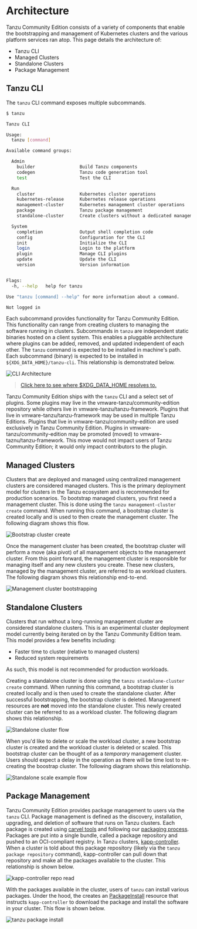 # Architecture

Tanzu Community Edition consists of a variety of components that enable the
bootstrapping and management of Kubernetes clusters and the various platform
services ran atop. This page details the architecture of:

* Tanzu CLI
* Managed Clusters
* Standalone Clusters
* Package Management

## Tanzu CLI

The `tanzu` CLI command exposes multiple subcommands.

```sh
$ tanzu

Tanzu CLI

Usage:
  tanzu [command]

Available command groups:

  Admin
    builder                 Build Tanzu components
    codegen                 Tanzu code generation tool
    test                    Test the CLI

  Run
    cluster                 Kubernetes cluster operations
    kubernetes-release      Kubernetes release operations
    management-cluster      Kubernetes management cluster operations
    package                 Tanzu package management
    standalone-cluster      Create clusters without a dedicated management cluster

  System
    completion              Output shell completion code
    config                  Configuration for the CLI
    init                    Initialize the CLI
    login                   Login to the platform
    plugin                  Manage CLI plugins
    update                  Update the CLI
    version                 Version information


Flags:
  -h, --help   help for tanzu

Use "tanzu [command] --help" for more information about a command.

Not logged in
```

Each subcommand provides functionality for Tanzu Community Edition. This
functionality can range from creating clusters to managing the software running
in clusters. Subcommands in `tanzu` are independent static binaries hosted on a
client system. This enables a pluggable architecture where plugins can be added,
removed, and updated independent of each other. The `tanzu` command is expected
to be installed in machine's path. Each subcommand (binary) is expected to be
installed in `${XDG_DATA_HOME}/tanzu-cli`. This relationship is demonstrated
below.

![CLI Architecture](../../img/cli-arch.png)

> [Click here to see where $XDG_DATA_HOME resolves
> to.](https://github.com/adrg/xdg#xdg-base-directory)

Tanzu Community Edition ships with the `tanzu` CLI and a select set of plugins.
Some plugins may live in the vmware-tanzu/community-edition repository while
others live in vmware-tanzu/tanzu-framework. Plugins that live in
vmware-tanzu/tanzu-framework may be used in multiple Tanzu Editions. Plugins
that live in vmware-tanzu/community-edition are used exclusively in Tanzu
Community Edition. Plugins in vmware-tanzu/community-edition may be promoted
(moved) to vmware-taznu/tanzu-framework. This move would not impact users of
Tanzu Community Edition; it would only impact contributors to the plugin.

## Managed Clusters

Clusters that are deployed and managed using centralized management clusters are
considered managed clusters. This is the primary deployment model for clusters
in the Tanzu ecosystem and is recommended for production scenarios. To bootstrap
managed clusters, you first need a management cluster.  This is done using the
`tanzu management-cluster create` command. When running this command, a
bootstrap cluster is created locally and is used to then create the management
cluster. The following diagram shows this flow.

![Bootstrap cluster create](../../img/bootstrap-cluster-create.png)

Once the management cluster has been created, the bootstrap cluster will perform
a move (aka pivot) of all management objects to the management cluster. From
this point forward, the management cluster is responsible for managing itself
and any new clusters you create. These new clusters, managed by the management
cluster, are referred to as workload clusters. The following diagram shows this
relationship end-to-end.

![Management cluster bootstrapping](../../img/management-cluster-flow.png)

## Standalone Clusters 

Clusters that run without a long-running management cluster are considered
standalone clusters. This is an experimental cluster deployment model currently
being iterated on by the Tanzu Community Edition team. This model provides a few
benefits including:

* Faster time to cluster (relative to managed clusters)
* Reduced system requirements

As such, this model is not recommended for production workloads.

Creating a standalone cluster is done using the `tanzu standalone-cluster
create` command. When running this command, a bootstrap cluster is created
locally and is then used to create the standalone cluster. After successful
bootstrapping, the bootstrap cluster is deleted. Management resources are
**not** moved into the standalone cluster. This newly created cluster can be
referred to as a workload cluster.  The following diagram shows this
relationship.

![Standalone cluster flow](../../img/standalone-cluster-flow.png)

When you'd like to delete or scale the workload cluster, a new bootstrap
cluster is created and the workload cluster is deleted or scaled. This bootstrap
cluster can be thought of as a _temporary_ management cluster. Users should
expect a delay in the operation as there will be time lost to re-creating the
boostrap cluster. The following diagram shows this relationship.

![Standalone scale example flow](../../img/flow-for-standalone-mutation.png)

## Package Management

Tanzu Community Edition provides package management to users via the `tanzu`
CLI. Package management is defined as the discovery, installation, upgrading,
and deletion of software that runs on Tanzu clusters. Each package is created
using [carvel tools](https://carvel.dev/) and following our [packaging
process](designs/package-process). Packages are put into a single bundle,
called a package repository and pushed to an OCI-compliant registry. In Tanzu
clusters, [kapp-controller](https://carvel.dev/kapp-controller). When a cluster
is told about this package repository (likely via the `tanzu package repository`
command), kapp-controller can pull down that repository and make all the packages
available to the cluster. This relationship is shown below.

![kapp-controller repo read](../../img/tanzu-carvel-new-apis.png)

With the packages available in the cluster, users of `tanzu` can install various
packages. Under the hood, the creates an [PackageInstall](https://carvel.dev/kapp-controller/docs/latest/packaging/#packageinstall) resource that
instructs `kapp-controller` to download the package and install the software in
your cluster. This flow is shown below.

![tanzu package install](../../img/tanzu-package-install-2.png)

